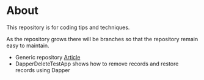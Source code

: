 # About

This repository is for coding tips and techniques. 

As the repository grows there will be branches so that the repository remain easy to maintain.

- Generic repository [Article](https://dev.to/karenpayneoregon/gentle-introduction-to-generic-repository-pattern-with-c-1jn0)
- DapperDeleteTestApp shows how to remove records and restore records using Dapper